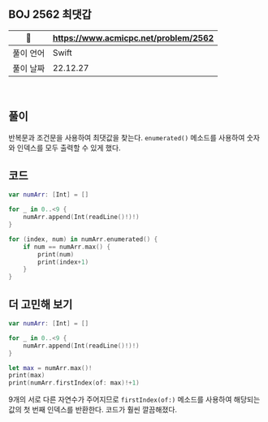 ## BOJ 2562 최댓갑

|🔗|https://www.acmicpc.net/problem/2562|
|---|---|
|풀이 언어|Swift|
|풀이 날짜|22.12.27|

</br>


##  풀이
반복문과 조건문을 사용하여 최댓값을 찾는다. `enumerated()` 메소드를 사용하여 숫자와 인덱스를 모두 출력할 수 있게 했다.

## 코드 

```Swift
var numArr: [Int] = []

for _ in 0..<9 {
    numArr.append(Int(readLine()!)!)
}

for (index, num) in numArr.enumerated() {
    if num == numArr.max() {
        print(num)
        print(index+1)
    }
}
```

## 더 고민해 보기

```Swift
var numArr: [Int] = []

for _ in 0..<9 {
    numArr.append(Int(readLine()!)!)
}

let max = numArr.max()!
print(max)
print(numArr.firstIndex(of: max)!+1)
```
9개의 서로 다른 자연수가 주어지므로 `firstIndex(of:)` 메소드를 사용하여 해당되는 값의 첫 번째 인덱스를 반환한다. 코드가 훨씬 깔끔해졌다.
